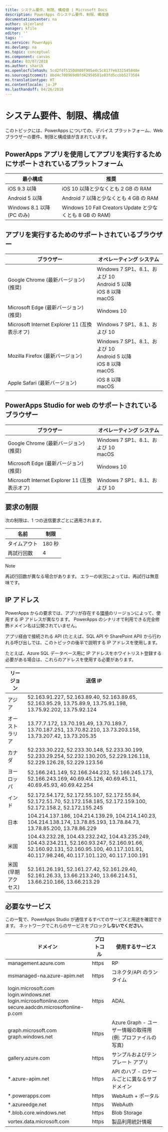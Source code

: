 ```yaml
---
title: システム要件、制限、構成値 | Microsoft Docs
description: PowerApps のシステム要件、制限、構成値
documentationcenter: na
author: skjerland
manager: kfile
editor: ''
tags: ''
ms.service: PowerApps
ms.devlang: na
ms.topic: conceptual
ms.component: canvas
ms.date: 03/07/2018
ms.author: sharik
ms.openlocfilehash: 5cd2fdf5150d008f905e4c5c8177e6331545848e
ms.sourcegitcommit: 8bd4c700969d0fd42950581e03fd5ccbb5273584
ms.translationtype: HT
ms.contentlocale: ja-JP
ms.lasthandoff: 04/26/2018
---
```

# <a name="system-requirements-limits-and-configuration-values"></a>システム要件、制限、構成値
このトピックには、PowerApps についての、デバイス プラットフォーム、Web ブラウザーの要件、制限と構成値が含まれています。

## <a name="supported-platforms-for-running-apps-using-the-powerapps-app"></a>PowerApps アプリを使用してアプリを実行するためにサポートされているプラットフォーム
| **最小構成** | **推奨** |
| --- | --- |
| iOS 9.3 以降 |iOS 10 以降と少なくとも 2 GB の RAM |
| Android 5 以降 |Android 7 以降と少なくとも 4 GB の RAM |
| Windows 8.1 以降 (PC のみ) |Windows 10 Fall Creators Update と少なくとも 8 GB の RAM)|

## <a name="supported-browsers-for-running-apps"></a>アプリを実行するためのサポートされているブラウザー
| **ブラウザー** | **オペレーティング システム** |
| --- | --- |
| Google Chrome (最新バージョン)<br>(推奨) |Windows 7 SP1、8.1、および 10 <br>Android 5 以降 <br>iOS 8 以降<br>macOS |
| Microsoft Edge (最新バージョン)<br>(推奨) |Windows 10 |
| Microsoft Internet Explorer 11 (互換表示オフ) |Windows 7 SP1、8.1、および 10 |
| Mozilla Firefox (最新バージョン) |Windows 7 SP1、8.1、および 10 <br> Android 5 以降 <br>iOS 8 以降 <br>macOS |
| Apple Safari (最新バージョン) |iOS 8 以降 <br>macOS |

## <a name="supported-browsers-for-powerapps-studio-for-web"></a>PowerApps Studio for web のサポートされているブラウザー
| **ブラウザー** | **オペレーティング システム** |
| --- | --- |
| Google Chrome (最新バージョン)<br>(推奨) |Windows 7 SP1、8.1、および 10 <br>macOS |
| Microsoft Edge (最新バージョン)<br>(推奨) |Windows 10 |
| Microsoft Internet Explorer 11 (互換表示オフ) |Windows 7 SP1、8.1、および 10 |

## <a name="request-limits"></a>要求の制限
次の制限は、1 つの送信要求ごとに適用されます。

| 名前 | 制限 |
| --- | --- |
| タイムアウト |180 秒 |
| 再試行回数 |4 |

> [!NOTE]
> 再試行回数が異なる場合があります。 エラーの状況によっては、再試行は無意味です。

## <a name="ip-addresses"></a>IP アドレス
PowerApps からの要求では、アプリが存在する[環境](../../administrator/environments-overview.md)のリージョンによって、使用する IP アドレスが異なります。 PowerApps のシナリオで利用できる完全修飾ドメイン名は公開されていません。

アプリ経由で接続される API (たとえば、SQL API や SharePoint API) から行われる呼び出しでは、このトピックの後半で説明する IP アドレスを使用します。

たとえば、Azure SQL データベース用に IP アドレスをホワイトリスト登録する必要がある場合は、これらのアドレスを使用する必要があります。

| リージョン | 送信 IP |
| --- | --- |
| アジア |52.163.91.227, 52.163.89.40, 52.163.89.65, 52.163.95.29, 13.75.89.9, 13.75.91.198, 13.75.92.202, 13.75.92.124 |
| オーストラリア |13.77.7.172, 13.70.191.49, 13.70.189.7, 13.70.187.251, 13.70.82.210, 13.73.203.158, 13.73.207.42, 13.73.205.35 |
| カナダ |52.233.30.222, 52.233.30.148, 52.233.30.199, 52.233.29.254, 52.232.130.205, 52.229.126.118, 52.229.126.28, 52.229.123.56 |
| ヨーロッパ |52.166.241.149, 52.166.244.232, 52.166.245.173, 52.166.243.169, 40.69.45.126, 40.69.45.11, 40.69.45.93, 40.69.42.254 |
| インド |52.172.54.172, 52.172.55.107, 52.172.55.84, 52.172.51.70, 52.172.158.185, 52.172.159.100, 52.172.158.2, 52.172.155.245 |
| 日本 |104.214.137.186, 104.214.139.29, 104.214.140.23, 104.214.138.174, 13.78.85.193, 13.78.84.73, 13.78.85.200, 13.78.86.229 |
| 米国 |104.43.232.28, 104.43.232.242, 104.43.235.249, 104.43.234.211, 52.160.93.247, 52.160.91.66, 52.160.92.131, 52.160.95.100, 40.117.101.91, 40.117.98.246, 40.117.101.120, 40.117.100.191 |
| 米国 (早期アクセス) |52.161.26.191, 52.161.27.42, 52.161.29.40, 52.161.26.33, 13.66.213.240, 13.66.214.51, 13.66.210.166, 13.66.213.29 |

## <a name="required-services"></a>必要なサービス
この一覧で、PowerApps Studio が通信するすべてのサービスと用途を確認できます。 ネットワークでこれらのサービスをブロック**しないでください**。

| ドメイン | プロトコル | 使用するサービス |
| --- | --- | --- |
| management.azure.com |https |RP |
| msmanaged-na.azure-apim.net |https |コネクタ/API のランタイム |
| login.microsoft.com<br>login.windows.net<br>login.microsoftonline.com<br>secure.aadcdn.microsoftonline-p.com |https |ADAL |
| graph.microsoft.com<br>graph.windows.net |https |Azure Graph - ユーザー情報の取得用 (例: プロファイルの写真) |
| gallery.azure.com |https |サンプルおよびテンプレート アプリ |
| *.azure-apim.net |https |API のハブ - ロケールごとに異なるサブドメイン |
| *.powerapps.com |https |WebAuth + ポータル |
| *.azureedge.net |https |WebAuth |
| *.blob.core.windows.net |https |Blob Storage |
| vortex.data.microsoft.com |https |製品利用統計情報 |
